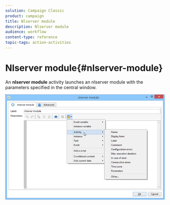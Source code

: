 ```yaml
---
solution: Campaign Classic
product: campaign
title: Nlserver module
description: Nlserver module
audience: workflow
content-type: reference
topic-tags: action-activities
---
```


# Nlserver module{#nlserver-module}

An **nlserver module** activity launches an nlserver module with the parameters specified in the central window.

![](assets/nlserver_module_edit.png)

